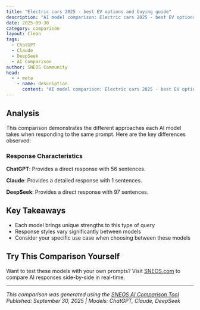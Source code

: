 ```yaml
---
title: "Electric cars 2025 - best EV options and buying guide"
description: "AI model comparison: Electric cars 2025 - best EV options and buying guide..."
date: 2025-09-30
category: comparison
layout: Clean
tags:
  - ChatGPT
  - Claude
  - DeepSeek
  - AI Comparison
author: SNEOS Community
head:
  - - meta
    - name: description
      content: "AI model comparison: Electric cars 2025 - best EV options and buying guide..."
---
```


<ChatComparison
  title="Electric cars 2025 - best EV options and buying guide"
  prompt="Electric cars 2025 - best EV options and buying guide"
  :responses='{"ChatGPT": "Sure! Here\u2019s a comprehensive guide to the best electric vehicles (EVs) available in 2025, along with key considerations to help you make an informed purchase.\n\n---\n\n# Electric Cars 2025: Best EV Options and Buying Guide\n\n## Top Electric Cars in 2025\n\n### 1. Tesla Model 3\n- **Range:** ~358 miles (Long Range)\n- **Price:** Starting around $45,000\n- **Highlights:** Excellent range and performance, extensive Supercharger network, continuous software updates, strong resale value.\n- **Best for:** Buyers seeking a proven, fast-charging, well-supported EV with sporty performance.\n\n### 2. Hyundai Ioniq 6\n- **Range:** ~340 miles\n- **Price:** Starting around $42,000\n- **Highlights:** Stylish design, strong efficiency, user-friendly interior, advanced safety features.\n- **Best for:** Drivers who want a sleek, efficient sedan with a great tech suite.\n\n### 3. Ford Mustang Mach-E\n- **Range:** Up to 314 miles\n- **Price:** Starting around $44,000\n- **Highlights:** SUV body style, engaging performance, roomy interior, good infotainment.\n- **Best for:** Those wanting an electric SUV with sporty driving dynamics.\n\n### 4. Chevrolet Bolt EV\n- **Range:** ~259 miles\n- **Price:** Starting around $27,000\n- **Highlights:** Affordable pricing, updated design, practical hatchback style.\n- **Best for:** Budget-conscious buyers wanting a dependable EV for city driving.\n\n### 5. Volkswagen ID.4\n- **Range:** ~260 miles\n- **Price:** Starting around $38,000\n- **Highlights:** Comfortable ride, spacious cabin, simple controls, strong warranty.\n- **Best for:** Families looking for a versatile, well-priced electric SUV.\n\n### 6. Rivian R1T (Electric Pickup)\n- **Range:** Up to 314 miles\n- **Price:** Starting around $73,000\n- **Highlights:** Rugged off-road capabilities, innovative features, strong towing capacity.\n- **Best for:** Adventure seekers and pickup users wanting an electric option.\n\n### 7. Nissan Ariya\n- **Range:** Up to 300 miles\n- **Price:** Starting around $47,000\n- **Highlights:** Smooth ride, modern design, advanced driver assistance technologies.\n- **Best for:** Buyers interested in a stylish crossover with a balanced range and price.\n\n---\n\n## EV Buying Guide: What to Consider in 2025\n\n### 1. Range \u0026 Battery Life\n- Determine how far you typically drive daily.\n- Consider an EV with at least 200\u002B miles of range for peace of mind.\n- Check battery warranty (usually 8 years / 100,000 miles).\n\n### 2. Charging Infrastructure\n- Evaluate home charging options (Level 1, 2 chargers).\n- Look for compatibility with public fast charging (CCS, Tesla Supercharger).\n- Consider access to chargers near your home, workplace, or frequent destinations.\n\n### 3. Price \u0026 Incentives\n- Factor in total cost including federal/state tax credits and rebates.\n- Check for deals on installation of home charging equipment.\n- Keep in mind EVs often have lower running and maintenance costs.\n\n### 4. Vehicle Type \u0026 Space\n- Decide on body style (sedan, SUV, pickup) based on your lifestyle.\n- Evaluate passenger and cargo space needs.\n\n### 5. Performance \u0026 Features\n- Look at acceleration, driving modes, and handling.\n- Consider advanced driver assistance systems (ADAS).\n- Check infotainment and connectivity options.\n\n### 6. Reliability \u0026 Brand Reputation\n- Research manufacturer reliability and customer service.\n- Look for vehicles with positive reviews and strong support networks.\n\n### 7. Future Proofing\n- Check if the vehicle receives over-the-air software updates.\n- Consider adaptability to new technologies (e.g., battery improvements, autonomous driving).\n\n---\n\n## Additional Tips\n\n- **Test Drive:** Always test drive several EVs to experience differences in driving feel and comfort.\n- **Total Cost of Ownership:** Calculate savings on fuel and maintenance compared to gasoline cars.\n- **Resale Value:** Some EVs maintain value better than others; consider this if you plan to sell later.\n- **Environmental Impact:** Check if the manufacturer uses sustainable materials and ethical battery sourcing.\n\n---\n\nIf you share your specific needs such as budget, driving habits, size preference, or brand loyalty, I can help tailor recommendations further!", "Claude": "# Electric Cars 2025: Best EV Options \u0026 Buying Guide\n\n## Top EV Categories \u0026 Recommendations\n\n### **Luxury EVs**\n- **Mercedes EQS** - Premium sedan with 450\u002B mile range\n- **BMW iX** - Spacious SUV with advanced tech\n- **Audi e-tron GT** - Sports sedan with rapid charging\n- **Lucid Air Dream** - Longest range (500\u002B miles) luxury sedan\n\n### **Mid-Range EVs**\n- **Tesla Model 3/Y** - Proven technology, extensive Supercharger network\n- **Genesis Electrified GV70** - Luxury features at competitive price\n- **Polestar 3** - Scandinavian design, solid performance\n- **Hyundai Ioniq 6** - Excellent efficiency and range\n\n### **Budget-Friendly EVs**\n- **Chevrolet Equinox EV** - Starting around $30,000\n- **Nissan Ariya** - Competitive pricing with good features\n- **Hyundai Ioniq 5** - Fast charging, unique design\n- **Kia EV6** - Sporty styling, rapid charging capability\n\n## Key Buying Considerations\n\n### **Range \u0026 Charging**\n- **Daily driving**: 250\u002B miles adequate for most\n- **Long trips**: Consider 300\u002B mile range\n- **Home charging**: Level 2 (240V) recommended\n- **Public charging**: Check network availability in your area\n\n### **Financial Factors**\n- **Federal tax credit**: Up to $7,500 for eligible vehicles\n- **State incentives**: Vary by location\n- **Total cost of ownership**: Factor in lower fuel and maintenance costs\n- **Leasing vs buying**: Leasing can maximize tax benefits\n\n### **Practical Considerations**\n- **Charging infrastructure** in your area\n- **Home electrical capacity** for charging installation\n- **Cargo space** and seating needs\n- **Cold weather impact** on range (10-20% reduction typical)\n\n## 2025 Market Trends\n- More affordable options under $35,000\n- Improved charging speeds (350kW\u002B capability)\n- Enhanced range (300\u002B miles becoming standard)\n- Better integration with smart home systems\n\nWould you like me to elaborate on any specific category or provide more details about particular models?", "DeepSeek": "Of course! Here is a comprehensive guide to the best electric car options expected for 2025 and a detailed buying guide to help you navigate your EV purchase.\n\nThe year 2025 is shaping up to be a pivotal moment for electric vehicles, with more choices, better technology, and potentially more favorable pricing than ever before.\n\n---\n\n### **Part 1: The Best EV Options for 2025**\n\nThis list includes both brand-new models debuting in 2025 and significantly updated versions of current favorites. **Note:** Pricing and final specs are still being confirmed by manufacturers.\n\n#### **Affordable \u0026 Mainstream (Under $45,000)**\n\n1. **Chevrolet Equinox EV:** Touted as one of the most affordable long-range SUVs on the market. With an expected starting price around $35,000, it offers up to 319 miles of range, a modern interior, and strong performance.\n2. **Volvo EX30:** This is Volvo\u0027s smallest and most affordable EV. It\u2019s a premium-feeling, tech-packed small SUV with a minimalist interior, rapid acceleration, and a strong focus on sustainability. Starting around $35,000.\n3. **Hyundai Kona Electric (Refreshed):** The already-great Kona Electric gets a complete redesign for 2024/2025. It offers more space, a much-improved interior, and an estimated 260-mile range at a competitive price.\n4. **Nissan Leaf (Potential Refresh):** While an older design, the Leaf remains a budget-friendly entry into EVs. Look for potential updates or incentives that could make it a compelling city car.\n\n#### **Family \u0026 Mid-Range Favorites ($45,000 - $70,000)**\n\n1. **Kia EV9:** A true three-row electric SUV that doesn\u0027t compromise on style or range. It offers seating for up to seven, a stunning interior, available all-wheel drive, and an estimated 304 miles of range. It\u0027s a direct competitor to the Tesla Model X at a much lower price.\n2. **Ford Mustang Mach-E (Updated):** Ford\u0027s popular electric SUV is getting a significant refresh for 2025, including more power, faster charging, and updated styling. It remains a top choice for those wanting a sporty, fun-to-drive EV.\n3. **Hyundai Ioniq 5 \u0026 Kia EV6 (Updated):** These award-winning twins, built on the versatile E-GMP platform, are due for updates. Expect potential improvements to battery tech, software, and features to keep them competitive.\n4. **Tesla Model Y:** The best-selling EV in the world isn\u0027t going anywhere. By 2025, it will likely have received more incremental updates. Its strengths remain its supercharger network, excellent software, and spacious interior.\n5. **Chevrolet Blazer EV:** A stylish midsize SUV with sporty trim levels like the SS, offering up to 320 miles of range and GM\u0027s latest Ultium platform technology.\n\n#### **Luxury \u0026 Performance ($70,000\u002B)**\n\n1. **Porsche Macan EV:** The electric version of Porsche\u0027s best-selling model. Expect Porsche\u0027s signature handling and performance, a luxurious cabin, and cutting-edge tech. This is a highly anticipated model for driving enthusiasts.\n2. **Audi Q6 e-tron:** The next generation of Audi\u0027s e-tron lineup, built on a new Premium Platform Electric (PPE) co-developed with Porsche. It promises significant leaps in efficiency, charging speed, and onboard tech.\n3. **BMW i5 \u0026 iX (Updates):** BMW\u0027s electric sedan and flagship SUV will continue to be top contenders, offering a blend of traditional BMW luxury with their latest \u0022iDrive\u0022 software and electric powertrains.\n4. **Rivian R2:** Scheduled to be unveiled in early 2024, the R2 is Rivian\u0027s more affordable and smaller SUV. With an expected launch in 2026, but 2025 will be the year to place reservations. It promises Rivian\u0027s adventure-ready ethos at a lower price point.\n\n#### **The \u0022Wait and See\u0022 Category (Arriving Late 2024 / 2025)**\n\n* **Fiat 500e:** A charming, retro-inspired city car returning to the U.S. market. Perfect as a second car for urban commuting.\n* **Jeep Recon \u0026 Wagoneer S:** Jeep\u0027s first fully electric SUVs for North America, promising genuine Jeep capability (in the Recon\u0027s case) and luxury (in the Wagoneer S\u0027s case).\n\n---\n\n### **Part 2: The 2025 EV Buying Guide**\n\nBuying an EV is different from buying a gas car. Here\u2019s a step-by-step guide.\n\n#### **Step 1: Assess Your Needs \u0026 Budget**\n\n* **Daily Driving \u0026 Range:** Be realistic. Most people drive less than 40 miles a day. An EV with 250\u002B miles of range is more than sufficient for most, including longer weekend trips. Consider your access to charging.\n* **Vehicle Type:** Do you need an SUV, truck, sedan, or a small commuter car?\n* **Total Budget:** Include:\n * Purchase Price\n * **Federal Tax Credit:** Up to $7,500. **Crucially, check the latest IRS guidelines for eligibility,** as rules for battery sourcing are changing. Some models may lose the full credit by 2025.\n * State \u0026 Local Incentives: These can add thousands more in savings.\n * Potential Fuel \u0026 Maintenance Savings.\n\n#### **Step 2: Understand the Total Cost of Ownership (TCO)**\n\n* **\u0022Fuel\u0022 Costs:** Electricity is cheaper than gasoline per mile. The cost depends on your local electricity rates.\n* **Maintenance:** No oil changes, spark plugs, or exhaust systems. You\u0027ll save significantly on routine maintenance. Tires and brake fluid are the main recurring costs.\n* **Depreciation:** EVs are depreciating, but some models (like Teslas) have historically held their value better than others.\n\n#### **Step 3: Research Charging Options**\n\nThis is the most critical step for a happy EV ownership experience.\n\n* **Home Charging (The Game Changer):**\n * **Level 1 (120V):** Uses a standard outlet. Very slow (3-5 miles of range per hour). Good only for low-mileage drivers.\n * **Level 2 (240V):** **Essential for most owners.** Adds 20-60 miles of range per hour. You may need to install a 240V outlet (like one for a dryer) and purchase a charging station. Factor in installation costs ($500 - $2,000).\n* **Public Charging:**\n * **Level 3 DC Fast Charging:** For road trips. Adds 100-200 miles of range in 15-30 minutes. Check the networks (Electrify America, EVgo, Tesla Superchargers) and the charging speed (in kW) of the car you\u0027re buying. A car that charges at 350kW will fill up much faster than one that maxes out at 50kW.\n\n#### **Step 4: Key Features to Compare**\n\n* **Range (EPA Estimated):** Look for the real-world range, not just the peak number.\n* **Charging Speed (kW):** A higher maximum DC fast-charging speed is better for long trips.\n* **Battery Warranty:** Most manufacturers offer an 8-year/100,000-mile warranty on the battery pack.\n* **Software \u0026 Tech:** Is the infotainment system responsive? Does it receive over-the-air (OTA) updates? Driver-assist features like Tesla\u0027s Autopilot or GM\u0027s Super Cruise are major differentiators.\n* **Cargo Space \u0026 Interior:** Don\u0027t forget the \u0022frunk\u0022 (front trunk)!\n\n#### **Step 5: Test Drive \u0026 Final Considerations**\n\n* **Test Drive Multiple EVs:** The driving feel can be very different. Experience the instant torque, regenerative braking (one-pedal driving), and cabin quietness.\n* **Get a Home Charging Quote:** Before you buy, contact an electrician to get a quote for a Level 2 charger installation.\n* **Shop Around for Insurance:** EV insurance rates can be higher; get quotes beforehand.\n* **Finalize Financing \u0026 Incentives:** Work with your dealer or lender to ensure you understand how to claim all applicable tax credits and rebates.\n\n### **Final Verdict for 2025**\n\n**2025 is an excellent year to buy an EV.** The market is maturing, offering everything from affordable commuters to luxurious family haulers and high-performance machines. The key is to do your homework, **especially on charging and incentives,** to find the perfect electric car that fits your life and budget.\n\nHappy driving"}' 
  published-date="22:46"
/>

## Analysis

This comparison demonstrates the different approaches each AI model takes when responding to the same prompt. Here are the key differences observed:

### Response Characteristics

**ChatGPT**: Provides a direct response with 56 sentences. 

**Claude**: Provides a detailed response with 1 sentences. 

**DeepSeek**: Provides a direct response with 97 sentences. 

## Key Takeaways

- Each model brings unique strengths to this type of query
- Response styles vary significantly between models
- Consider your specific use case when choosing between these models

## Try This Comparison Yourself

Want to test these models with your own prompts? Visit [SNEOS.com](https://sneos.com) to compare AI responses side-by-side in real-time.

---

*This comparison was generated using the [SNEOS AI Comparison Tool](https://sneos.com)*
*Published: September 30, 2025 | Models: ChatGPT, Claude, DeepSeek*
